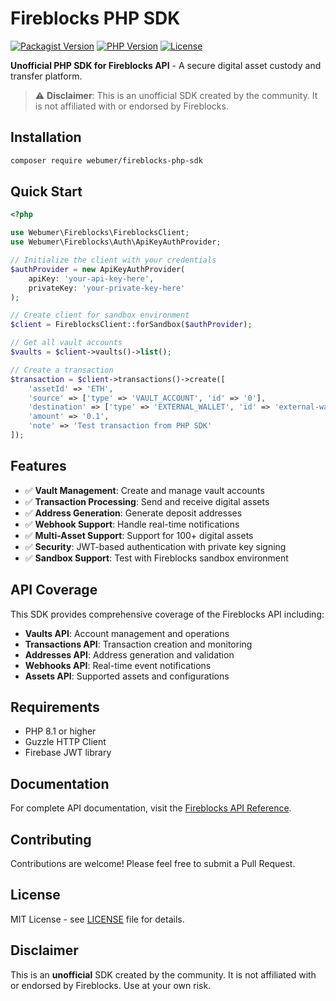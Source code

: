 # Fireblocks PHP SDK

[![Packagist Version](https://img.shields.io/packagist/v/webumer/fireblocks-php-sdk.svg)](https://packagist.org/packages/webumer/fireblocks-php-sdk)
[![PHP Version](https://img.shields.io/packagist/php-v/webumer/fireblocks-php-sdk.svg)](https://packagist.org/packages/webumer/fireblocks-php-sdk)
[![License](https://img.shields.io/packagist/l/webumer/fireblocks-php-sdk.svg)](https://packagist.org/packages/webumer/fireblocks-php-sdk)

**Unofficial PHP SDK for Fireblocks API** - A secure digital asset custody and transfer platform.

> ⚠️ **Disclaimer**: This is an unofficial SDK created by the community. It is not affiliated with or endorsed by Fireblocks.

## Installation

```bash
composer require webumer/fireblocks-php-sdk
```

## Quick Start

```php
<?php

use Webumer\Fireblocks\FireblocksClient;
use Webumer\Fireblocks\Auth\ApiKeyAuthProvider;

// Initialize the client with your credentials
$authProvider = new ApiKeyAuthProvider(
    apiKey: 'your-api-key-here',
    privateKey: 'your-private-key-here'
);

// Create client for sandbox environment
$client = FireblocksClient::forSandbox($authProvider);

// Get all vault accounts
$vaults = $client->vaults()->list();

// Create a transaction
$transaction = $client->transactions()->create([
    'assetId' => 'ETH',
    'source' => ['type' => 'VAULT_ACCOUNT', 'id' => '0'],
    'destination' => ['type' => 'EXTERNAL_WALLET', 'id' => 'external-wallet-id'],
    'amount' => '0.1',
    'note' => 'Test transaction from PHP SDK'
]);
```

## Features

- ✅ **Vault Management**: Create and manage vault accounts
- ✅ **Transaction Processing**: Send and receive digital assets
- ✅ **Address Generation**: Generate deposit addresses
- ✅ **Webhook Support**: Handle real-time notifications
- ✅ **Multi-Asset Support**: Support for 100+ digital assets
- ✅ **Security**: JWT-based authentication with private key signing
- ✅ **Sandbox Support**: Test with Fireblocks sandbox environment

## API Coverage

This SDK provides comprehensive coverage of the Fireblocks API including:

- **Vaults API**: Account management and operations
- **Transactions API**: Transaction creation and monitoring
- **Addresses API**: Address generation and validation
- **Webhooks API**: Real-time event notifications
- **Assets API**: Supported assets and configurations

## Requirements

- PHP 8.1 or higher
- Guzzle HTTP Client
- Firebase JWT library

## Documentation

For complete API documentation, visit the [Fireblocks API Reference](https://developers.fireblocks.com/reference/api-overview).

## Contributing

Contributions are welcome! Please feel free to submit a Pull Request.

## License

MIT License - see [LICENSE](LICENSE) file for details.

## Disclaimer

This is an **unofficial** SDK created by the community. It is not affiliated with or endorsed by Fireblocks. Use at your own risk.
